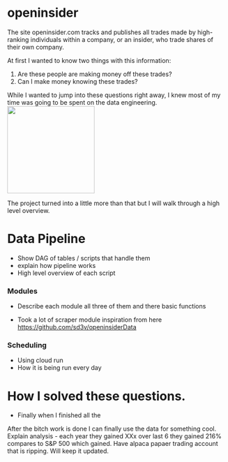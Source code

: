 # openinsider

The site openinsider.com tracks and publishes all trades made by high-ranking individuals within a company, or an insider, who trade shares of their own company.

At first I wanted to know two things with this information:
1. Are these people are making money off these trades?
2. Can I make money knowing these trades?

While I wanted to jump into these questions right away, I knew most of my time was going to be spent on the data engineering.
<img src="https://github.com/nruffini32/openinsider/assets/71286321/8a14f054-7a9e-48d3-880f-7b16fc82cf9b" width="200"/>



The project turned into a little more than that but I will walk through a high level overview.

# Data Pipeline
- Show DAG of tables / scripts that handle them
- explain how pipeline works
- High level overview of each script

### Modules
- Describe each module all three of them and there basic functions

- Took a lot of scraper module inspiration from here
https://github.com/sd3v/openinsiderData

### Scheduling
- Using cloud run
- How it is being run every day


# How I solved these questions.
- Finally when I finished all the

After the bitch work is done I can finally use the data for something cool. Explain analysis - each year they gained XXx over last 6 they gained 216% compares to S&P 500 which gained.
Have alpaca papaer trading account that is ripping. Will keep it updated.



